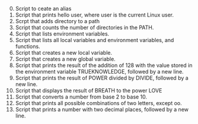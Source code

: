 0. Script to ceate an alias
1. Script that prints hello user, where user is the current Linux user.
2. Scrpt that adds directory to a path
3. Script that counts the number of directories in the PATH.
4. Script that lists environment variables.
5. Script that lists all local variables and environment variables, and functions.
6. Script that creates a new local variable.
7. Script that creates a new global variable.
8. Script that prints the result of the addition of 128 with the value stored in the environment variable TRUEKNOWLEDGE, followed by a new line.
9. Script that prints the result of POWER divided by DIVIDE, followed by a new line.
10. Script that displays the result of BREATH to the power LOVE
11. Script that converts a number from base 2 to base 10.
12. Script that prints all possible combinations of two letters, except oo.
13. Script that prints a number with two decimal places, followed by a new line.
